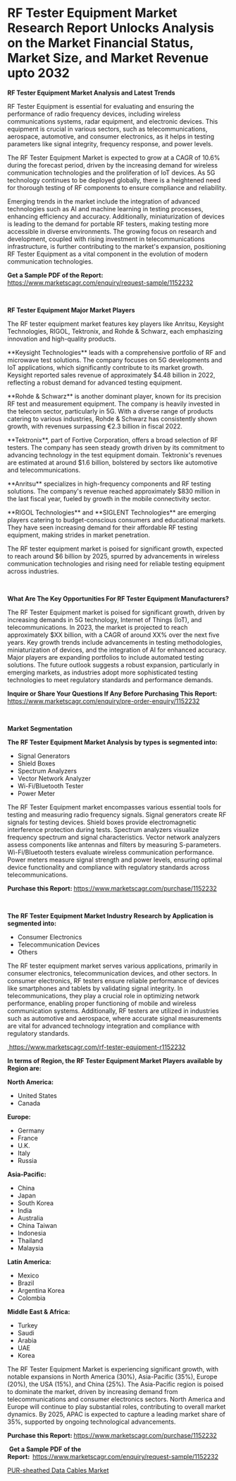 <p><h1>RF Tester Equipment Market Research Report Unlocks Analysis on the Market Financial Status, Market Size, and Market Revenue upto 2032</h1></p><p><strong>RF Tester Equipment Market Analysis and Latest Trends</strong></p>
<p><p>RF Tester Equipment is essential for evaluating and ensuring the performance of radio frequency devices, including wireless communications systems, radar equipment, and electronic devices. This equipment is crucial in various sectors, such as telecommunications, aerospace, automotive, and consumer electronics, as it helps in testing parameters like signal integrity, frequency response, and power levels.</p><p>The RF Tester Equipment Market is expected to grow at a CAGR of 10.6% during the forecast period, driven by the increasing demand for wireless communication technologies and the proliferation of IoT devices. As 5G technology continues to be deployed globally, there is a heightened need for thorough testing of RF components to ensure compliance and reliability.</p><p>Emerging trends in the market include the integration of advanced technologies such as AI and machine learning in testing processes, enhancing efficiency and accuracy. Additionally, miniaturization of devices is leading to the demand for portable RF testers, making testing more accessible in diverse environments. The growing focus on research and development, coupled with rising investment in telecommunications infrastructure, is further contributing to the market's expansion, positioning RF Tester Equipment as a vital component in the evolution of modern communication technologies.</p></p>
<p><strong>Get a Sample PDF of the Report:&nbsp;</strong> <a href="https://www.marketscagr.com/enquiry/request-sample/1152232?utm_campaign=1999&utm_medium=2&utm_source=Github&utm_content=ia&utm_term=15022025&utm_id=rf-tester-equipment">https://www.marketscagr.com/enquiry/request-sample/1152232</a></p>
<p>&nbsp;</p>
<p><strong>RF Tester Equipment Major Market Players</strong></p>
<p><p>The RF tester equipment market features key players like Anritsu, Keysight Technologies, RIGOL, Tektronix, and Rohde & Schwarz, each emphasizing innovation and high-quality products. </p><p>**Keysight Technologies** leads with a comprehensive portfolio of RF and microwave test solutions. The company focuses on 5G developments and IoT applications, which significantly contribute to its market growth. Keysight reported sales revenue of approximately $4.48 billion in 2022, reflecting a robust demand for advanced testing equipment.</p><p>**Rohde & Schwarz** is another dominant player, known for its precision RF test and measurement equipment. The company is heavily invested in the telecom sector, particularly in 5G. With a diverse range of products catering to various industries, Rohde & Schwarz has consistently shown growth, with revenues surpassing €2.3 billion in fiscal 2022.</p><p>**Tektronix**, part of Fortive Corporation, offers a broad selection of RF testers. The company has seen steady growth driven by its commitment to advancing technology in the test equipment domain. Tektronix's revenues are estimated at around $1.6 billion, bolstered by sectors like automotive and telecommunications.</p><p>**Anritsu** specializes in high-frequency components and RF testing solutions. The company's revenue reached approximately $830 million in the last fiscal year, fueled by growth in the mobile connectivity sector.</p><p>**RIGOL Technologies** and **SIGLENT Technologies** are emerging players catering to budget-conscious consumers and educational markets. They have seen increasing demand for their affordable RF testing equipment, making strides in market penetration.</p><p>The RF tester equipment market is poised for significant growth, expected to reach around $6 billion by 2025, spurred by advancements in wireless communication technologies and rising need for reliable testing equipment across industries.</p></p>
<p>&nbsp;</p>
<p><strong>What Are The Key Opportunities For RF Tester Equipment Manufacturers?</strong></p>
<p><p>The RF Tester Equipment market is poised for significant growth, driven by increasing demands in 5G technology, Internet of Things (IoT), and telecommunications. In 2023, the market is projected to reach approximately $XX billion, with a CAGR of around XX% over the next five years. Key growth trends include advancements in testing methodologies, miniaturization of devices, and the integration of AI for enhanced accuracy. Major players are expanding portfolios to include automated testing solutions. The future outlook suggests a robust expansion, particularly in emerging markets, as industries adopt more sophisticated testing technologies to meet regulatory standards and performance demands.</p></p>
<p><strong>Inquire or Share Your Questions If Any Before Purchasing This Report:</strong> <a href="https://www.marketscagr.com/enquiry/pre-order-enquiry/1152232?utm_campaign=1999&utm_medium=2&utm_source=Github&utm_content=ia&utm_term=15022025&utm_id=rf-tester-equipment">https://www.marketscagr.com/enquiry/pre-order-enquiry/1152232</a></p>
<p>&nbsp;</p>
<p><strong>Market Segmentation</strong></p>
<p><strong>The RF Tester Equipment Market Analysis by types is segmented into:</strong></p>
<p><ul><li>Signal Generators</li><li>Shield Boxes</li><li>Spectrum Analyzers</li><li>Vector Network Analyzer</li><li>Wi-Fi/Bluetooth Tester</li><li>Power Meter</li></ul></p>
<p><p>The RF Tester Equipment market encompasses various essential tools for testing and measuring radio frequency signals. Signal generators create RF signals for testing devices. Shield boxes provide electromagnetic interference protection during tests. Spectrum analyzers visualize frequency spectrum and signal characteristics. Vector network analyzers assess components like antennas and filters by measuring S-parameters. Wi-Fi/Bluetooth testers evaluate wireless communication performance. Power meters measure signal strength and power levels, ensuring optimal device functionality and compliance with regulatory standards across telecommunications.</p></p>
<p><strong>Purchase this Report:&nbsp;</strong><a href="https://www.marketscagr.com/purchase/1152232?utm_campaign=1999&utm_medium=2&utm_source=Github&utm_content=ia&utm_term=15022025&utm_id=rf-tester-equipment">https://www.marketscagr.com/purchase/1152232</a></p>
<p>&nbsp;</p>
<p><strong>The RF Tester Equipment Market Industry Research by Application is segmented into:</strong></p>
<p><ul><li>Consumer Electronics</li><li>Telecommunication Devices</li><li>Others</li></ul></p>
<p><p>The RF tester equipment market serves various applications, primarily in consumer electronics, telecommunication devices, and other sectors. In consumer electronics, RF testers ensure reliable performance of devices like smartphones and tablets by validating signal integrity. In telecommunications, they play a crucial role in optimizing network performance, enabling proper functioning of mobile and wireless communication systems. Additionally, RF testers are utilized in industries such as automotive and aerospace, where accurate signal measurements are vital for advanced technology integration and compliance with regulatory standards.</p></p>
<p><a href="https://www.marketscagr.com/rf-tester-equipment-r1152232?utm_campaign=1999&utm_medium=2&utm_source=Github&utm_content=ia&utm_term=15022025&utm_id=rf-tester-equipment">&nbsp;https://www.marketscagr.com/rf-tester-equipment-r1152232</a></p>
<p><strong>In terms of Region, the RF Tester Equipment Market Players available by Region are:</strong></p>
<p>
    <p> <strong> North America: </strong>
        <ul>
            <li>United States</li>
            <li>Canada</li>
        </ul>
        </p> 
    <p> <strong> Europe: </strong>
        <ul>
            <li>Germany</li>
            <li>France</li>
            <li>U.K.</li>
            <li>Italy</li>
            <li>Russia</li>
        </ul>
        </p> 
    <p> <strong> Asia-Pacific: </strong>
        <ul>
            <li>China</li>
            <li>Japan</li>
            <li>South Korea</li>
            <li>India</li>
            <li>Australia</li>
            <li>China Taiwan</li>
            <li>Indonesia</li>
            <li>Thailand</li>
            <li>Malaysia</li>
        </ul>
        </p> 
    <p> <strong> Latin America: </strong>
        <ul>
            <li>Mexico</li>
            <li>Brazil</li>
            <li>Argentina Korea</li>
            <li>Colombia</li>
        </ul>
        </p> 
    <p> <strong> Middle East & Africa: </strong>
        <ul>
            <li>Turkey</li>
            <li>Saudi</li>
            <li>Arabia</li>
            <li>UAE</li>
            <li>Korea</li>
        </ul>
    </p>
    </p>
<p><p>The RF Tester Equipment Market is experiencing significant growth, with notable expansions in North America (30%), Asia-Pacific (35%), Europe (20%), the USA (15%), and China (25%). The Asia-Pacific region is poised to dominate the market, driven by increasing demand from telecommunications and consumer electronics sectors. North America and Europe will continue to play substantial roles, contributing to overall market dynamics. By 2025, APAC is expected to capture a leading market share of 35%, supported by ongoing technological advancements.</p></p>
<p><strong>Purchase this Report: </strong><a href="https://www.marketscagr.com/purchase/1152232?utm_campaign=1999&utm_medium=2&utm_source=Github&utm_content=ia&utm_term=15022025&utm_id=rf-tester-equipment">https://www.marketscagr.com/purchase/1152232</a></p>
<p>&nbsp;<strong>Get a Sample PDF of the Report:&nbsp;&nbsp;</strong><a href="https://www.marketscagr.com/enquiry/request-sample/1152232?utm_campaign=1999&utm_medium=2&utm_source=Github&utm_content=ia&utm_term=15022025&utm_id=rf-tester-equipment">https://www.marketscagr.com/enquiry/request-sample/1152232</a></p>
<p><strong></strong></p>
<p><p><a href="https://github.com/tamvrosiya/Market-Research-Report-List-6/blob/main/pur-sheathed-data-cables-market.md?utm_campaign=1999&utm_medium=2&utm_source=Github&utm_content=ia&utm_term=15022025&utm_id=rf-tester-equipment">PUR-sheathed Data Cables Market</a></p></p>